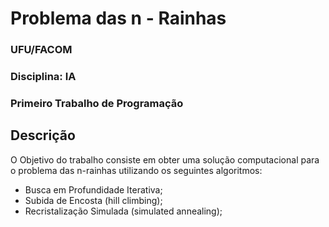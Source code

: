 # Problema das n - Rainhas

### UFU/FACOM
### Disciplina: IA
### Primeiro Trabalho de Programação
## Descrição
O Objetivo do trabalho consiste em obter uma solução computacional para o problema
das n-rainhas utilizando os seguintes algoritmos:
- Busca em Profundidade Iterativa;
- Subida de Encosta (hill climbing);
- Recristalização Simulada (simulated annealing);